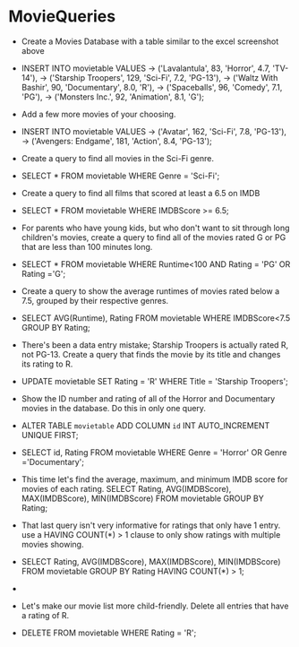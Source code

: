 # MovieQueries
- Create a Movies Database with a table similar to the excel screenshot above
- INSERT INTO movietable VALUES
    -> ('Lavalantula', 83, 'Horror', 4.7, 'TV-14'),
    -> ('Starship Troopers', 129, 'Sci-Fi', 7.2, 'PG-13'),
    -> ('Waltz With Bashir', 90, 'Documentary', 8.0, 'R'),
    -> ('Spaceballs', 96, 'Comedy', 7.1, 'PG'),
    ->  ('Monsters Inc.', 92, 'Animation', 8.1, 'G');

- Add a few more movies of your choosing.
- INSERT INTO movietable VALUES
    -> ('Avatar', 162, 'Sci-Fi', 7.8, 'PG-13'),
    -> ('Avengers: Endgame', 181, 'Action', 8.4, 'PG-13');

- Create a query to find all movies in the Sci-Fi genre.
- SELECT * FROM movietable WHERE Genre = 'Sci-Fi';

- Create a query to find all films that scored at least a 6.5 on IMDB
- SELECT * FROM movietable WHERE IMDBScore >= 6.5;

- For parents who have young kids, but who don't want to sit through long children's movies, create a query to find all of the movies rated G or PG that are less than 100 minutes long.
- SELECT * FROM movietable WHERE Runtime<100 AND Rating = 'PG' OR Rating ='G';

- Create a query to show the average runtimes of movies rated below a 7.5, grouped by their respective genres.
- SELECT AVG(Runtime), Rating FROM movietable WHERE IMDBScore<7.5 GROUP BY Rating;

- There's been a data entry mistake; Starship Troopers is actually rated R, not PG-13. Create a query that finds the movie by its title and changes its rating to R.
-  UPDATE movietable SET Rating = 'R' WHERE Title = 'Starship Troopers';

- Show the ID number and rating of all of the Horror and Documentary movies in the database. Do this in only one query.
- ALTER TABLE `movietable` ADD COLUMN `id` INT AUTO_INCREMENT UNIQUE FIRST;
- SELECT id, Rating FROM movietable WHERE Genre = 'Horror' OR Genre ='Documentary';

- This time let's find the average, maximum, and minimum IMDB score for movies of each rating.
SELECT Rating, AVG(IMDBScore), MAX(IMDBScore), MIN(IMDBScore) FROM movietable GROUP BY Rating;

- That last query isn't very informative for ratings that only have 1 entry. use a HAVING COUNT(*) > 1 clause to only show ratings with multiple movies showing.
- SELECT Rating, AVG(IMDBScore), MAX(IMDBScore), MIN(IMDBScore) FROM movietable GROUP BY Rating HAVING COUNT(*) > 1;
- 
- Let's make our movie list more child-friendly. Delete all entries that have a rating of R.
-  DELETE FROM movietable WHERE Rating = 'R';
